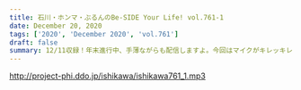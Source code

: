 ```yaml
---
title: 石川・ホンマ・ぶるんのBe-SIDE Your Life! vol.761-1
date: December 20, 2020
tags: ['2020', 'December 2020', 'vol.761']
draft: false
summary: 12/11収録！年末進行中、手薄ながらも配信しますよ。今回はマイクがキレッキレ！
---
```


http://project-phi.ddo.jp/ishikawa/ishikawa761_1.mp3